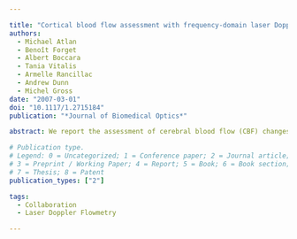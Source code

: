 ```yaml
---

title: "Cortical blood flow assessment with frequency-domain laser Doppler microscopy"
authors:
  - Michael Atlan
  - Benoît Forget
  - Albert Boccara
  - Tania Vitalis
  - Armelle Rancillac
  - Andrew Dunn
  - Michel Gross
date: "2007-03-01"
doi: "10.1117/1.2715184"
publication: "*Journal of Biomedical Optics*"

abstract: We report the assessment of cerebral blood flow (CBF) changes with a wide-field laser Doppler imager based on a CCD camera detection scheme, in vivo, in mice. The setup enables the acquisition of data in minimally invasive conditions. In contrast with conventional laser Doppler velocimeters and imagers, the Doppler signature of moving scatterers is measured in the frequency domain, by detuning a heterodyne optical detection. The quadratic mean of the measured frequency shift is used as an indicator of CBF. We observe a significant variability of this indicator in an experiment designed to induce blood flow changes.

# Publication type.
# Legend: 0 = Uncategorized; 1 = Conference paper; 2 = Journal article;
# 3 = Preprint / Working Paper; 4 = Report; 5 = Book; 6 = Book section;
# 7 = Thesis; 8 = Patent
publication_types: ["2"]

tags:
  - Collaboration
  - Laser Doppler Flowmetry

---
```

